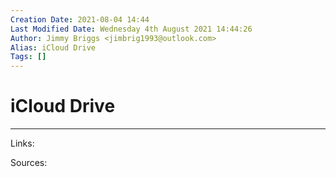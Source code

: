 ```yaml
---
Creation Date: 2021-08-04 14:44
Last Modified Date: Wednesday 4th August 2021 14:44:26
Author: Jimmy Briggs <jimbrig1993@outlook.com>
Alias: iCloud Drive
Tags: []
---
```


# iCloud Drive

***

Links: 

Sources:

